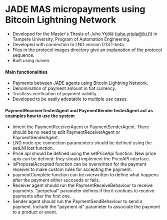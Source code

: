 # JADE MAS micropayments using Bitcoin Lightning Network

- Developed for the Master's Thesis of Juho Yrjölä (juho.yrjola@iki.fi) in Tampere University, Program of Automation Engineering.
- Developed with connection to LND version 0.13.1-beta.
- Files in the protocol images directory give an explanation of the protocol sequence.
- Built using maven.

#### Main functionalities

- Payments between JADE agents using Bitcoin Lightning Network.  
- Denomination of payment amount in fiat currency.  
- Trustless verification of payment validity.  
- Developed to be easily adoptable to multiple use cases.  

#### PaymentReceiverTesterAgent and PaymentSenderTesterAgent act as examples how to use the system

- Inherit the PaymentReceiverAgent or PaymentSenderAgent. There should be no need to edit PaymentReceiverAgent or PaymentSenderAgent.  
- LND node rpc connection paramenters should be defined using the setLNHost function.  
- Price api should be defined using the setPriceApi function. New price apis can be defined: they should implement the PriceAPI interface.  
- isProposalAccepted function can be overwritten for the payment receiver to make custom rules for accepting the payment.  
- paymentComplete function can be overwritten to define what happens after the payment either succeeds or fails.  
- Receiver agent should run the PaymentReceiveBehaviour to receive payments. "perpetual" parameter defines if the it contiues to receive payments after the first one.  
- Sender agent should run the PaymentSendBehaviour to send a payment. Include the "payment id" parameter to associate the payment to a product or event.  
